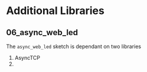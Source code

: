 # Additional Libraries

## 06_async_web_led

The `async_web_led` sketch is dependant on two libraries

  1. AsyncTCP
  2. 
